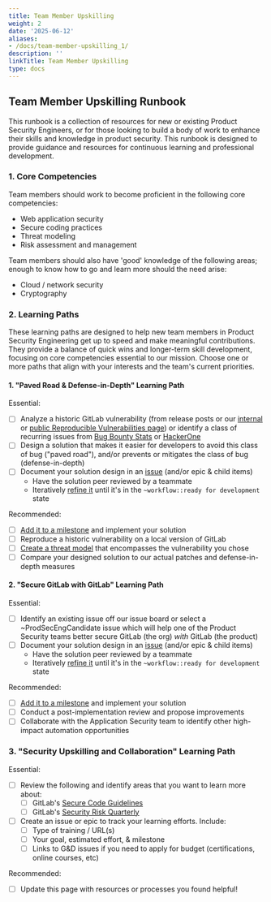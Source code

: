 ```yaml
---
title: Team Member Upskilling
weight: 2
date: '2025-06-12'
aliases:
- /docs/team-member-upskilling_1/
description: ''
linkTitle: Team Member Upskilling
type: docs
---
```


## Team Member Upskilling Runbook

This runbook is a collection of resources for new or existing Product Security Engineers, or for those looking to build a body of work
 to enhance their skills and knowledge in product security. This runbook is designed to provide guidance and resources for continuous learning and professional development.

### 1. Core Competencies

Team members should work to become proficient in the following core competencies:

- Web application security
- Secure coding practices
- Threat modeling
- Risk assessment and management

Team members should also have 'good' knowledge of the following areas; enough to know how to go and learn more should the need arise:

- Cloud / network security
- Cryptography

### 2. Learning Paths

These learning paths are designed to help new team members in Product Security Engineering get up to speed and make meaningful contributions. They provide a balance of quick wins and longer-term skill development, focusing on core competencies essential to our mission. Choose one or more paths that align with your interests and the team's current priorities.

#### 1. "Paved Road & Defense-in-Depth" Learning Path

Essential:

- [ ] Analyze a historic GitLab vulnerability (from release posts or our [internal](https://internal.gitlab.com/handbook/security/product_security/application_security/reproducible-vulnerabilities/) or [public Reproducible Vulnerabilities page](/handbook/security/product-security/application-security/reproducible-vulnerabilities/)) or identify a class of recurring issues from [Bug Bounty Stats](https://bb-vuln-stats-gitlab-com-gl-security-security-re-c25977bf1ada94.gitlab.io/) or [HackerOne](https://hackerone.com/organizations/gitlab/analytics/dashboards/submissions?eid=submissions_by_weakness)
- [ ] Design a solution that makes it easier for developers to avoid this class of bug ("paved road"), and/or prevents or mitigates the class of bug (defense-in-depth)
- [ ] Document your solution design in an [issue](https://gitlab.com/gitlab-com/gl-security/product-security/product-security-engineering/product-security-engineering-team/-/issues/new) (and/or epic & child items)
  - Have the solution peer reviewed by a teammate
  - Iteratively [refine it](/handbook/security/product-security/security-platforms-architecture/product-security-engineering/#step-by-step-refinement-process) until it's in the `~workflow::ready for development` state

Recommended:

- [ ] [Add it to a milestone](/handbook/security/product-security/security-platforms-architecture/product-security-engineering/milestone-planning/#milestone-planning-issue) and implement your solution
- [ ] Reproduce a historic vulnerability on a local version of GitLab
- [ ] [Create a threat model](/handbook/security/product-security/application-security/runbooks/threat-modeling/#creating-the-threat-model) that encompasses the vulnerability you chose
- [ ] Compare your designed solution to our actual patches and defense-in-depth measures

#### 2. "Secure GitLab with GitLab" Learning Path

Essential:

- [ ] Identify an existing issue off our issue board or select a ~ProdSecEngCandidate issue which will help one of the Product Security teams better secure GitLab (the org) _with_ GitLab (the product)
- [ ] Document your solution design in an [issue](https://gitlab.com/gitlab-com/gl-security/product-security/product-security-engineering/product-security-engineering-team/-/issues/new) (and/or epic & child items)
  - Have the solution peer reviewed by a teammate
  - Iteratively [refine it](/handbook/security/product-security/security-platforms-architecture/product-security-engineering/#step-by-step-refinement-process) until it's in the `~workflow::ready for development` state

Recommended:

- [ ] [Add it to a milestone](/handbook/security/product-security/security-platforms-architecture/product-security-engineering/milestone-planning/#milestone-planning-issue) and implement your solution
- [ ] Conduct a post-implementation review and propose improvements
- [ ] Collaborate with the Application Security team to identify other high-impact automation opportunities

### 3. "Security Upskilling and Collaboration" Learning Path

Essential:

- [ ] Review the following and identify areas that you want to learn more about:
  - [ ] GitLab's [Secure Code Guidelines](https://docs.gitlab.com/ee/development/secure_coding_guidelines.html)
  - [ ] GitLab's [Security Risk Quarterly](/handbook/security/security-assurance/security-risk/storm-program/#risk-tracking-and-reporting)
- [ ] Create an issue or epic to track your learning efforts. Include:
  - [ ] Type of training / URL(s)
  - [ ] Your goal, estimated effort, & milestone
  - [ ] Links to G&D issues if you need to apply for budget (certifications, online courses, etc)

Recommended:

- [ ] Update this page with resources or processes you found helpful!
